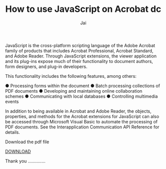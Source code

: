 ﻿---
layout: post
title:  "How to use JavaScript on Acrobat dc"
author: Jai
categories: [ tutorial ]
image: assets/img/My_post.png
tags: [featured]

---


JavaScript is the cross-platform scripting language of the Adobe Acrobat family of products that includes
Acrobat Professional, Acrobat Standard, and Adobe Reader. Through JavaScript extensions, the viewer
application and its plug-ins expose much of their functionality to document authors, form designers, and
plug-in developers.

This functionality includes the following features, among others:

● Processing forms within the document
● Batch processing collections of PDF documents
● Developing and maintaining online collaboration schemes
● Communicating with local databases
● Controlling multimedia events

In addition to being available in Acrobat and Adobe Reader, the objects, properties, and methods for the
Acrobat extensions for JavaScript can also be accessed through Microsoft Visual Basic to automate the
processing of PDF documents. See the Interapplication Communication API Reference for details.



Download the pdf file 

[DOWNLOAD](https://drive.google.com/open?id=19xPQ8VCN8Gz-LIRT28tInZL6ovX4GtvQ)



Thank you ..............





